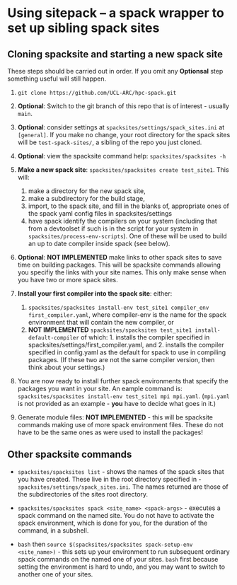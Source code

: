 # Using sitepack – a spack wrapper to set up sibling spack sites
## Cloning spacksite and starting a new spack site
These steps should be carried out in order. If you omit any __Optionsal__ step something useful will still happen. 
1.	`git clone https://github.com/UCL-ARC/hpc-spack.git`
2.	__Optional__: Switch to the git branch of this repo that is of interest - usually `main`.
3.	__Optional__: consider settings at `spacksites/settings/spack_sites.ini` at `[general]`. If you make no change, your root directory for the spack sites will be `test-spack-sites/`, a sibling of the repo you just cloned. 
4.	__Optional__: view the spacksite command help: `spacksites/spacksites -h`
5.	__Make a new spack site__: `spacksites/spacksites create test_site1`. This will:
    1. make a directory for the new spack site, 
    2. make a subdirectory for the build stage, 
    3. import, to the spack site, and fill in the blanks of, appropriate ones of the spack yaml config files in spacksites/settings
    4. have spack identify the compilers on your system (including that from a devtoolset if such is in the script for your system in `spacksites/process-env-scripts`). One of these will be used to build an up to date compiler inside spack (see below).
6. __Optional__: **NOT IMPLEMENTED** make links to other spack sites to save time on building packages. This will be spacksite commands allowing you specifiy the links with your site names. This only make sense when you have two or more spack sites.
7. __Install your first compiler into the spack site__: either:
   1. `spacksites/spacksites install-env test_site1 compiler_env first_compiler.yaml`, where compiler-env is the name for the spack environment that will contain the new compiler, or
   2. **NOT IMPLEMENTED** `spacksites/spacksites test_site1 install-default-compiler` 
of which: 1. installs the compiler specified in spacksites/settings/first_compiler.yaml, and 2. installs the compiler specified in config.yaml as the default for spack to use in compiling packages. (If these two are not the same compiler version, then think about your settings.)

8. You are now ready to install further spack environments that specify the packages you want in your site. An eample command is: `spacksites/spacksites install-env test_site1 mpi mpi.yaml`. (`mpi.yaml` is not provided as an example - **you** have to decide what goes in it.)

9. Generate module files: **NOT IMPLEMENTED** - this will be spacksite commands making use of more spack environment files. These do not have to be the same ones as were used to install the packages! 

## Other spacksite commands
- `spacksites/spacksites list` - shows the names of the spack sites that you have created. These live in the root directory specified in - `spacksites/settings/spack_sites.ini`. The names returned are those of the subdirectories of the sites root directory.
- `spacksites/spacksites spack <site_name> <spack-args>` - executes a spack command on the named site. You do not have to activate the spack environment, which is done for you, for the duration of the command, in a subshell.

- `bash` then `source $(spacksites/spacksites spack-setup-env <site_name>)` - this sets up your environment to run subsequent ordinary spack commands on the named one of your sites. `bash` first because setting the environment is hard to undo, and you may want to switch to another one of your sites. 